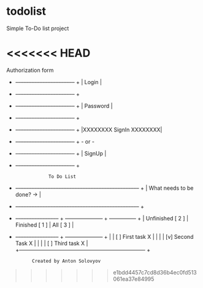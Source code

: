 # todolist

Simple To-Do list project

<<<<<<< HEAD
=======
Authorization form

+ –––––––––––––––––––––– +
| Login                  |
+ –––––––––––––––––––––– +

+ –––––––––––––––––––––– +
| Password               |
+ –––––––––––––––––––––– +

+ –––––––––––––––––––––– +
|XXXXXXXX SignIn XXXXXXXX|
+ –––––––––––––––––––––– +
          - or -
+ –––––––––––––––––––––– +
|         SignUp         |
+ –––––––––––––––––––––– +

 
                  To Do List
 
+ –––––––––––––––––––––––––––––––––––––––––––––– +
| What needs to be done?                      -> |
+ –––––––––––––––––––––––––––––––––––––––––––––– +
  
+ –––––––––––––––– + –––––––––––––– + –––––––––– +
| Unfinished [ 2 ] | Finished [ 1 ] | All [ 3 ]  |
+ –––––––––––––––– + –––––––––––––– +            |
| [ ] First task                               X |
|                                                |
| [v] Second Task                              X |
|                                                |
| [ ] Third task                               X |
+––––––––––––––––––––––––––––––––––––––––––––––– +

            Created by Anton Solovyov
>>>>>>> e1bdd4457c7cd8d36b4ec0fd513061ea37e84995
